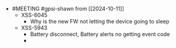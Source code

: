 - #MEETING #gpsi-shawn from [[2024-10-11]]
	- XSS-6045
		- Why is the new FW not letting the device going to sleep
	- XSS-5943
		- Battery disconnect, Battery alerts no getting event code
		-